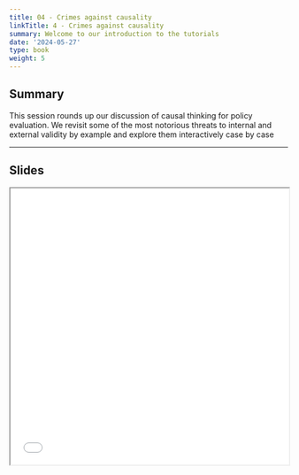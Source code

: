 ```yaml
---
title: 04 - Crimes against causality
linkTitle: 4 - Crimes against causality
summary: Welcome to our introduction to the tutorials
date: '2024-05-27'
type: book
weight: 5
---
```


## Summary

This session rounds up our discussion of causal thinking for policy evaluation. We revisit some of the most notorious threats to internal and external validity by example and explore them interactively case by case

---

## Slides

<iframe src="../xx.pdf#view=fit" width="100%" height="500px">
    </iframe>
